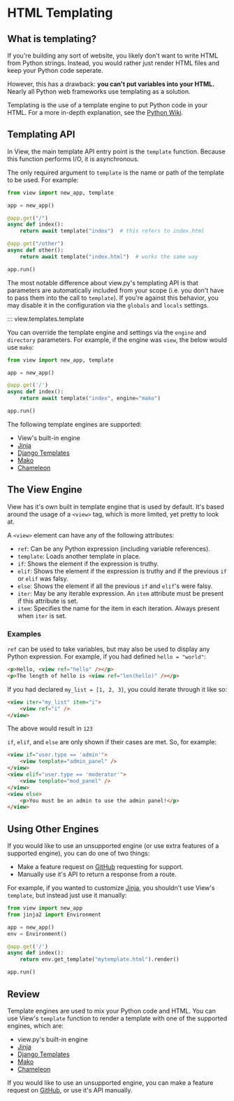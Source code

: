 # HTML Templating

## What is templating?

If you're building any sort of website, you likely don't want to write HTML from Python strings. Instead, you would rather just render HTML files and keep your Python code seperate.

However, this has a drawback: **you can't put variables into your HTML.** Nearly all Python web frameworks use templating as a solution.

Templating is the use of a template engine to put Python code in your HTML. For a more in-depth explanation, see the [Python Wiki](https://wiki.python.org/moin/Templating).

## Templating API

In View, the main template API entry point is the `template` function. Because this function performs I/O, it is asynchronous.

The only required argument to `template` is the name or path of the template to be used. For example:

```py
from view import new_app, template

app = new_app()

@app.get("/")
async def index():
    return await template("index")  # this refers to index.html

@app.get("/other")
async def other():
    return await template("index.html")  # works the same way

app.run()
```

The most notable difference about view.py's templating API is that parameters are automatically included from your scope (i.e. you don't have to pass them into the call to `template`). If you're against this behavior, you may disable it in the configuration via the `globals` and `locals` settings.

::: view.templates.template

You can override the template engine and settings via the `engine` and `directory` parameters. For example, if the engine was `view`, the below would use `mako`:

```py
from view import new_app, template

app = new_app()

@app.get('/')
async def index():
    return await template("index", engine="mako")

app.run()
```

The following template engines are supported:

- View's built-in engine
- [Jinja](https://jinja.palletsprojects.com/en/3.1.x/)
- [Django Templates](https://docs.djangoproject.com/en/5.0/intro/tutorial03/)
- [Mako](https://www.makotemplates.org/)
- [Chameleon](https://chameleon.readthedocs.io/en/latest/)

## The View Engine

View has it's own built in template engine that is used by default. It's based around the usage of a `<view>` tag, which is more limited, yet pretty to look at.

A `<view>` element can have any of the following attributes:

- `ref`: Can be any Python expression (including variable references).
- `template`: Loads another template in place.
- `if`: Shows the element if the expression is truthy.
- `elif`: Shows the element if the expression is truthy and if the previous `if` or `elif` was falsy.
- `else`: Shows the element if all the previous `if` and `elif`'s were falsy.
- `iter`: May be any iterable expression. An `item` attribute must be present if this attribute is set.
- `item`: Specifies the name for the item in each iteration. Always present when `iter` is set.


### Examples

`ref` can be used to take variables, but may also be used to display any Python expression. For example, if you had defined `hello = "world"`:

```html
<p>Hello, <view ref="hello" /></p>
<p>The length of hello is <view ref="len(hello)" /></p>
```

If you had declared `my_list = [1, 2, 3]`, you could iterate through it like so:

```html
<view iter="my_list" item="i">
    <view ref="i" />
</view>
```
The above would result in `123`

`if`, `elif`, and `else` are only shown if their cases are met. So, for example:

```html
<view if="user.type == 'admin'">
    <view template="admin_panel" />
</view>
<view elif="user.type == 'moderator'">
    <view template="mod_panel" />
</view>
<view else>
    <p>You must be an admin to use the admin panel!</p>
</view>
```

## Using Other Engines

If you would like to use an unsupported engine (or use extra features of a supported engine), you can do one of two things:

- Make a feature request on [GitHub](https://github.com/ZeroIntensity/view.py) requesting for support.
- Manually use it's API to return a response from a route.

For example, if you wanted to customize [Jinja](https://jinja.palletsprojects.com/en/3.1.x/), you shouldn't use View's `template`, but instead just use it manually:

```py
from view import new_app
from jinja2 import Environment

app = new_app()
env = Environment()

@app.get('/')
async def index():
    return env.get_template("mytemplate.html").render()

app.run()
```

## Review

Template engines are used to mix your Python code and HTML. You can use View's `template` function to render a template with one of the supported engines, which are:

- view.py's built-in engine
- [Jinja](https://jinja.palletsprojects.com/en/3.1.x/)
- [Django Templates](https://docs.djangoproject.com/en/5.0/intro/tutorial03/)
- [Mako](https://www.makotemplates.org/)
- [Chameleon](https://chameleon.readthedocs.io/en/latest/)

If you would like to use an unsupported engine, you can make a feature request on [GitHub](https://github.com/ZeroIntensity/view.py/issues), or use it's API manually.
